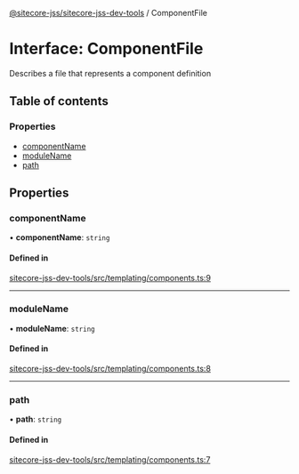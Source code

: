 [@sitecore-jss/sitecore-jss-dev-tools](../README.md) / ComponentFile

# Interface: ComponentFile

Describes a file that represents a component definition

## Table of contents

### Properties

- [componentName](ComponentFile.md#componentname)
- [moduleName](ComponentFile.md#modulename)
- [path](ComponentFile.md#path)

## Properties

### componentName

• **componentName**: `string`

#### Defined in

[sitecore-jss-dev-tools/src/templating/components.ts:9](https://github.com/Sitecore/jss/blob/456b9dfc4/packages/sitecore-jss-dev-tools/src/templating/components.ts#L9)

___

### moduleName

• **moduleName**: `string`

#### Defined in

[sitecore-jss-dev-tools/src/templating/components.ts:8](https://github.com/Sitecore/jss/blob/456b9dfc4/packages/sitecore-jss-dev-tools/src/templating/components.ts#L8)

___

### path

• **path**: `string`

#### Defined in

[sitecore-jss-dev-tools/src/templating/components.ts:7](https://github.com/Sitecore/jss/blob/456b9dfc4/packages/sitecore-jss-dev-tools/src/templating/components.ts#L7)
